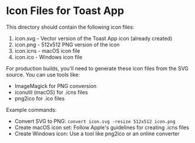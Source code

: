 # Icon Files for Toast App

This directory should contain the following icon files:

1. icon.svg - Vector version of the Toast App icon (already created)
2. icon.png - 512x512 PNG version of the icon
3. icon.icns - macOS icon file
4. icon.ico - Windows icon file

For production builds, you'll need to generate these icon files from the SVG source.
You can use tools like:
- ImageMagick for PNG conversion
- iconutil (macOS) for .icns files
- png2ico for .ico files

Example commands:
- Convert SVG to PNG: `convert icon.svg -resize 512x512 icon.png`
- Create macOS icon set: Follow Apple's guidelines for creating .icns files
- Create Windows icon: Use a tool like png2ico or an online converter
